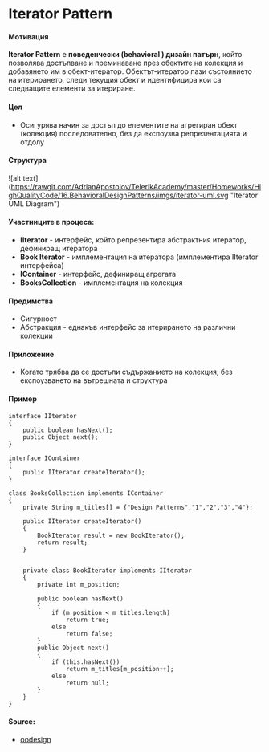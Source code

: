 # Iterator Pattern

#### Мотивация
**Iterator Pattern** е **поведенчески (behavioral ) дизайн патърн**, който позволява достъпване и преминаване през 
обектите на колекция и добавянето им в обект-итератор. Обектът-итератор пази състоянието на итерирането, следи 
текущия обект и идентифицира кои са следващите елементи за итериране. 

#### Цел
* Осигурява начин за достъп до елементите на агрегиран обект (колекция) последователно, без да експоузва репрезентацията и отдолу
 
#### Структура 
 ![alt text] (https://rawgit.com/AdrianApostolov/TelerikAcademy/master/Homeworks/HighQualityCode/16.BehavioralDesignPatterns/imgs/iterator-uml.svg "Iterator UML Diagram")

#### Участниците в процеса:
- **IIterator** - интерфейс, който репрезентира абстрактния итератор, дефиниращ итератора
- **Book Iterator** - имплементация на итератора (имплементира IIterator интерфейса)
- **IContainer** - интерфейс, дефиниращ агрегата
- **BooksCollection** - имплементация на колекция

#### Предимства
* Сигурност
* Абстракция - еднакъв интерфейс за итерирането на различни колекции

#### Приложение
* Когато трябва да се достъпи съдържанието на колекция, без експоузването на вътрешната и структура

#### Пример

    interface IIterator
    {
    	public boolean hasNext();
    	public Object next();
    }
    
    interface IContainer
    {
    	public IIterator createIterator();
    }
    
    class BooksCollection implements IContainer
    {
    	private String m_titles[] = {"Design Patterns","1","2","3","4"};
    
    	public IIterator createIterator()
    	{
    		BookIterator result = new BookIterator();
    		return result;
    	}
    
    
    	private class BookIterator implements IIterator
    	{
    		private int m_position;
    
    		public boolean hasNext()
    		{
    			if (m_position < m_titles.length)
    				return true;
    			else
    				return false;
    		}
    		public Object next()
    		{
    			if (this.hasNext())
    				return m_titles[m_position++];
    			else
    				return null;
    		}
    	}
    }

#### Source:
* [oodesign](http://www.oodesign.com/iterator-pattern.html)